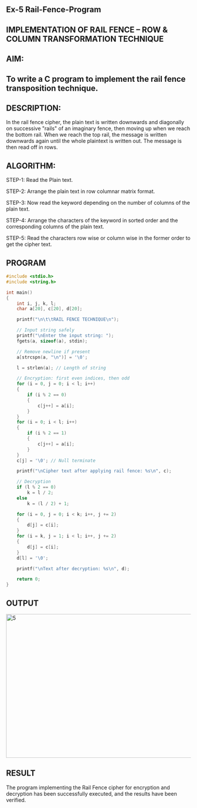 ## Ex-5 Rail-Fence-Program

## IMPLEMENTATION OF RAIL FENCE – ROW & COLUMN TRANSFORMATION TECHNIQUE

## AIM:

## To write a C program to implement the rail fence transposition technique.

## DESCRIPTION:

In the rail fence cipher, the plain text is written downwards and diagonally on successive "rails" of an imaginary fence, then moving up when we reach the bottom rail. When we reach the top rail, the message is written downwards again until the whole plaintext is written out. The message is then read off in rows.

## ALGORITHM:

STEP-1: Read the Plain text.

STEP-2: Arrange the plain text in row columnar matrix format.

STEP-3: Now read the keyword depending on the number of columns of the plain text.

STEP-4: Arrange the characters of the keyword in sorted order and the corresponding columns of the plain text.

STEP-5: Read the characters row wise or column wise in the former order to get the cipher text.

## PROGRAM
```c
#include <stdio.h>
#include <string.h>

int main()
{
    int i, j, k, l;
    char a[20], c[20], d[20];

    printf("\n\t\tRAIL FENCE TECHNIQUE\n");

    // Input string safely
    printf("\nEnter the input string: ");
    fgets(a, sizeof(a), stdin);

    // Remove newline if present
    a[strcspn(a, "\n")] = '\0';

    l = strlen(a); // Length of string

    // Encryption: first even indices, then odd
    for (i = 0, j = 0; i < l; i++)
    {
        if (i % 2 == 0)
        {
            c[j++] = a[i];
        }
    }
    for (i = 0; i < l; i++)
    {
        if (i % 2 == 1)
        {
            c[j++] = a[i];
        }
    }
    c[j] = '\0'; // Null terminate

    printf("\nCipher text after applying rail fence: %s\n", c);

    // Decryption
    if (l % 2 == 0)
        k = l / 2;
    else
        k = (l / 2) + 1;

    for (i = 0, j = 0; i < k; i++, j += 2)
    {
        d[j] = c[i];
    }
    for (i = k, j = 1; i < l; i++, j += 2)
    {
        d[j] = c[i];
    }
    d[l] = '\0';

    printf("\nText after decryption: %s\n", d);

    return 0;
}

```
## OUTPUT

<img width="599" height="391" alt="5" src="https://github.com/user-attachments/assets/94060cd1-038f-4ac8-bdc3-0fe90278fa6d" />

## RESULT

The program implementing the Rail Fence cipher for encryption and decryption has been 
successfully executed, and the results have been verified.
